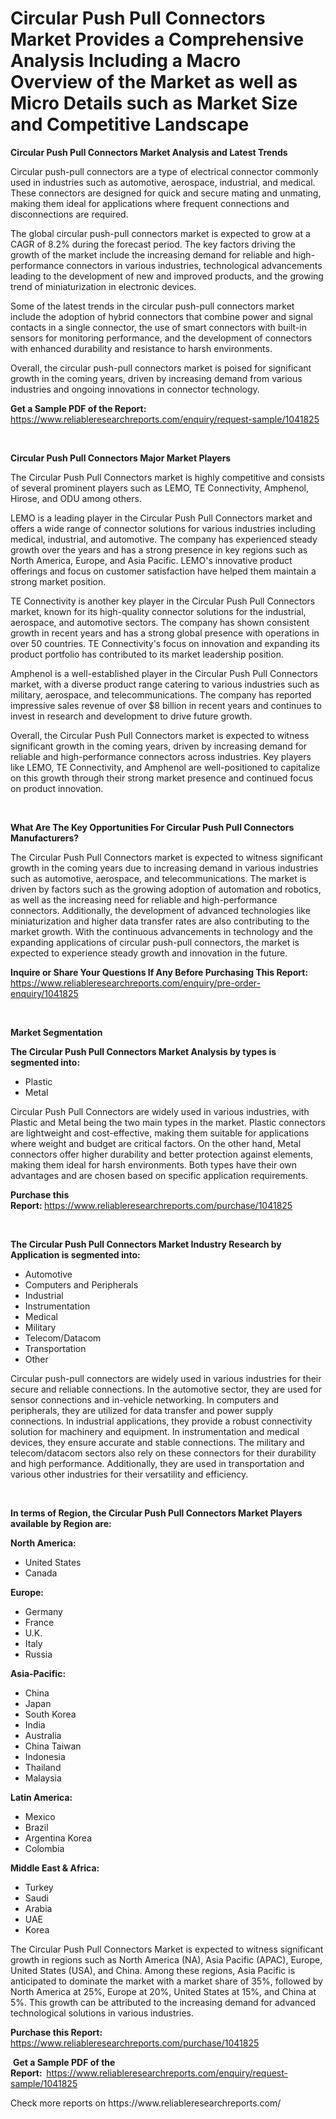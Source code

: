 <p><h1>Circular Push Pull Connectors Market Provides a Comprehensive Analysis Including a Macro Overview of the Market as well as Micro Details such as Market Size and Competitive Landscape</h1></p><p><strong>Circular Push Pull Connectors Market Analysis and Latest Trends</strong></p>
<p><p>Circular push-pull connectors are a type of electrical connector commonly used in industries such as automotive, aerospace, industrial, and medical. These connectors are designed for quick and secure mating and unmating, making them ideal for applications where frequent connections and disconnections are required.</p><p>The global circular push-pull connectors market is expected to grow at a CAGR of 8.2% during the forecast period. The key factors driving the growth of the market include the increasing demand for reliable and high-performance connectors in various industries, technological advancements leading to the development of new and improved products, and the growing trend of miniaturization in electronic devices.</p><p>Some of the latest trends in the circular push-pull connectors market include the adoption of hybrid connectors that combine power and signal contacts in a single connector, the use of smart connectors with built-in sensors for monitoring performance, and the development of connectors with enhanced durability and resistance to harsh environments.</p><p>Overall, the circular push-pull connectors market is poised for significant growth in the coming years, driven by increasing demand from various industries and ongoing innovations in connector technology.</p></p>
<p><strong>Get a Sample PDF of the Report:&nbsp;</strong> <a href="https://www.reliableresearchreports.com/enquiry/request-sample/1041825">https://www.reliableresearchreports.com/enquiry/request-sample/1041825</a></p>
<p>&nbsp;</p>
<p><strong>Circular Push Pull Connectors Major Market Players</strong></p>
<p><p>The Circular Push Pull Connectors market is highly competitive and consists of several prominent players such as LEMO, TE Connectivity, Amphenol, Hirose, and ODU among others. </p><p>LEMO is a leading player in the Circular Push Pull Connectors market and offers a wide range of connector solutions for various industries including medical, industrial, and automotive. The company has experienced steady growth over the years and has a strong presence in key regions such as North America, Europe, and Asia Pacific. LEMO's innovative product offerings and focus on customer satisfaction have helped them maintain a strong market position.</p><p>TE Connectivity is another key player in the Circular Push Pull Connectors market, known for its high-quality connector solutions for the industrial, aerospace, and automotive sectors. The company has shown consistent growth in recent years and has a strong global presence with operations in over 50 countries. TE Connectivity's focus on innovation and expanding its product portfolio has contributed to its market leadership position.</p><p>Amphenol is a well-established player in the Circular Push Pull Connectors market, with a diverse product range catering to various industries such as military, aerospace, and telecommunications. The company has reported impressive sales revenue of over $8 billion in recent years and continues to invest in research and development to drive future growth.</p><p>Overall, the Circular Push Pull Connectors market is expected to witness significant growth in the coming years, driven by increasing demand for reliable and high-performance connectors across industries. Key players like LEMO, TE Connectivity, and Amphenol are well-positioned to capitalize on this growth through their strong market presence and continued focus on product innovation.</p></p>
<p>&nbsp;</p>
<p><strong>What Are The Key Opportunities For Circular Push Pull Connectors Manufacturers?</strong></p>
<p><p>The Circular Push Pull Connectors market is expected to witness significant growth in the coming years due to increasing demand in various industries such as automotive, aerospace, and telecommunications. The market is driven by factors such as the growing adoption of automation and robotics, as well as the increasing need for reliable and high-performance connectors. Additionally, the development of advanced technologies like miniaturization and higher data transfer rates are also contributing to the market growth. With the continuous advancements in technology and the expanding applications of circular push-pull connectors, the market is expected to experience steady growth and innovation in the future.</p></p>
<p><strong>Inquire or Share Your Questions If Any Before Purchasing This Report:</strong> <a href="https://www.reliableresearchreports.com/enquiry/pre-order-enquiry/1041825">https://www.reliableresearchreports.com/enquiry/pre-order-enquiry/1041825</a></p>
<p>&nbsp;</p>
<p><strong>Market Segmentation</strong></p>
<p><strong>The Circular Push Pull Connectors Market Analysis by types is segmented into:</strong></p>
<p><ul><li>Plastic</li><li>Metal</li></ul></p>
<p><p>Circular Push Pull Connectors are widely used in various industries, with Plastic and Metal being the two main types in the market. Plastic connectors are lightweight and cost-effective, making them suitable for applications where weight and budget are critical factors. On the other hand, Metal connectors offer higher durability and better protection against elements, making them ideal for harsh environments. Both types have their own advantages and are chosen based on specific application requirements.</p></p>
<p><strong>Purchase this Report:&nbsp;</strong><a href="https://www.reliableresearchreports.com/purchase/1041825">https://www.reliableresearchreports.com/purchase/1041825</a></p>
<p>&nbsp;</p>
<p><strong>The Circular Push Pull Connectors Market Industry Research by Application is segmented into:</strong></p>
<p><ul><li>Automotive</li><li>Computers and Peripherals</li><li>Industrial</li><li>Instrumentation</li><li>Medical</li><li>Military</li><li>Telecom/Datacom</li><li>Transportation</li><li>Other</li></ul></p>
<p><p>Circular push-pull connectors are widely used in various industries for their secure and reliable connections. In the automotive sector, they are used for sensor connections and in-vehicle networking. In computers and peripherals, they are utilized for data transfer and power supply connections. In industrial applications, they provide a robust connectivity solution for machinery and equipment. In instrumentation and medical devices, they ensure accurate and stable connections. The military and telecom/datacom sectors also rely on these connectors for their durability and high performance. Additionally, they are used in transportation and various other industries for their versatility and efficiency.</p></p>
<p>&nbsp;</p>
<p><strong>In terms of Region, the Circular Push Pull Connectors Market Players available by Region are:</strong></p>
<p>
    <p> <strong> North America: </strong>
        <ul>
            <li>United States</li>
            <li>Canada</li>
        </ul>
        </p> 
    <p> <strong> Europe: </strong>
        <ul>
            <li>Germany</li>
            <li>France</li>
            <li>U.K.</li>
            <li>Italy</li>
            <li>Russia</li>
        </ul>
        </p> 
    <p> <strong> Asia-Pacific: </strong>
        <ul>
            <li>China</li>
            <li>Japan</li>
            <li>South Korea</li>
            <li>India</li>
            <li>Australia</li>
            <li>China Taiwan</li>
            <li>Indonesia</li>
            <li>Thailand</li>
            <li>Malaysia</li>
        </ul>
        </p> 
    <p> <strong> Latin America: </strong>
        <ul>
            <li>Mexico</li>
            <li>Brazil</li>
            <li>Argentina Korea</li>
            <li>Colombia</li>
        </ul>
        </p> 
    <p> <strong> Middle East & Africa: </strong>
        <ul>
            <li>Turkey</li>
            <li>Saudi</li>
            <li>Arabia</li>
            <li>UAE</li>
            <li>Korea</li>
        </ul>
    </p>
    </p>
<p><p>The Circular Push Pull Connectors Market is expected to witness significant growth in regions such as North America (NA), Asia Pacific (APAC), Europe, United States (USA), and China. Among these regions, Asia Pacific is anticipated to dominate the market with a market share of 35%, followed by North America at 25%, Europe at 20%, United States at 15%, and China at 5%. This growth can be attributed to the increasing demand for advanced technological solutions in various industries.</p></p>
<p><strong>Purchase this Report: </strong><a href="https://www.reliableresearchreports.com/purchase/1041825">https://www.reliableresearchreports.com/purchase/1041825</a></p>
<p>&nbsp;<strong>Get a Sample PDF of the Report:&nbsp;&nbsp;</strong><a href="https://www.reliableresearchreports.com/enquiry/request-sample/1041825">https://www.reliableresearchreports.com/enquiry/request-sample/1041825</a></p>
<p><strong></strong></p>
<p>Check more reports on https://www.reliableresearchreports.com/</p>